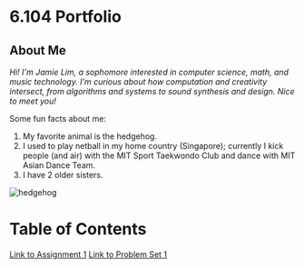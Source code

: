 # 6.104 Portfolio

## About Me
*Hi! I'm Jamie Lim, a sophomore interested in computer science, math, and music technology. I’m curious about how computation and creativity intersect, from algorithms and systems to sound synthesis and design. Nice to meet you!*

Some fun facts about me:
1. My favorite animal is the hedgehog.
2. I used to play netball in my home country (Singapore); currently I kick people (and air) with the MIT Sport Taekwondo Club and dance with MIT Asian Dance Team.
3. I have 2 older sisters.

![hedgehog](https://vetmed.illinois.edu/wp-content/uploads/2021/04/pc-keller-hedgehog.jpg)


# Table of Contents
[Link to Assignment 1](assignments/assignment1.md)
[Link to Problem Set 1](assignments/pset1.md)